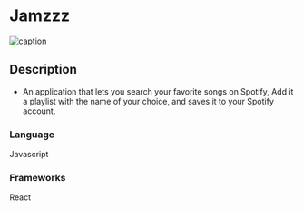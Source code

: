 # Jamzzz

![caption](./public/Jamzzz.gif)

## Description

* An application that lets you search your favorite songs on Spotify, Add it a playlist with the name of your choice, and saves it to your Spotify account.

### Language

Javascript

### Frameworks

React
